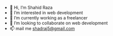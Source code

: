 - 👋 Hi, I’m Shahid Raza
- 👀 I’m interested in web development
- 🌱 I’m currently working as a freelancer
- 💞️ I’m looking to collaborate on web development
- 📫 mail me shadraj5@gmail.com

<!---
shadraj5/shadraj5 is a ✨ special ✨ repository because its `README.md` (this file) appears on your GitHub profile.
You can click the Preview link to take a look at your changes.
--->
